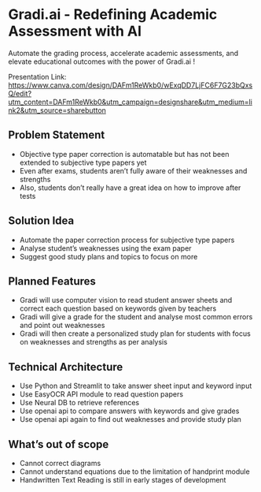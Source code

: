 # Gradi.ai - Redefining Academic Assessment with AI

Automate the grading process, accelerate academic assessments, and elevate educational outcomes with the power of Gradi.ai !

Presentation Link: https://www.canva.com/design/DAFm1ReWkb0/wExqDD7LjFC6F7G23bQxsQ/edit?utm_content=DAFm1ReWkb0&utm_campaign=designshare&utm_medium=link2&utm_source=sharebutton

## Problem Statement

-	Objective type paper correction is automatable but has not been extended to subjective type papers yet
-	Even after exams, students aren’t fully aware of their weaknesses and strengths
-	Also, students don’t really have a great idea on how to improve after tests

  
## Solution Idea

-	Automate the paper correction process for subjective type papers
-	Analyse student’s weaknesses using the exam paper
-	Suggest good study plans and topics to focus on more

  
## Planned Features

-	Gradi will use computer vision to read student answer sheets and correct each question based on keywords given by teachers
-	Gradi will give a grade for the student and analyse most common errors and point out weaknesses
-	Gradi will then create a personalized study plan for students with focus on weaknesses and strengths as per analysis

  
## Technical Architecture

-	Use Python and Streamlit to take answer sheet input and keyword input
-	Use EasyOCR API module to read question papers
-	Use Neural DB to retrieve references
-	Use openai api to compare answers with keywords and give grades
-	Use openai api again to find out weaknesses and provide study plan

  
## What’s out of scope

-	Cannot correct diagrams
-	Cannot understand equations due to the limitation of handprint module
-	Handwritten Text Reading is still in early stages of development
